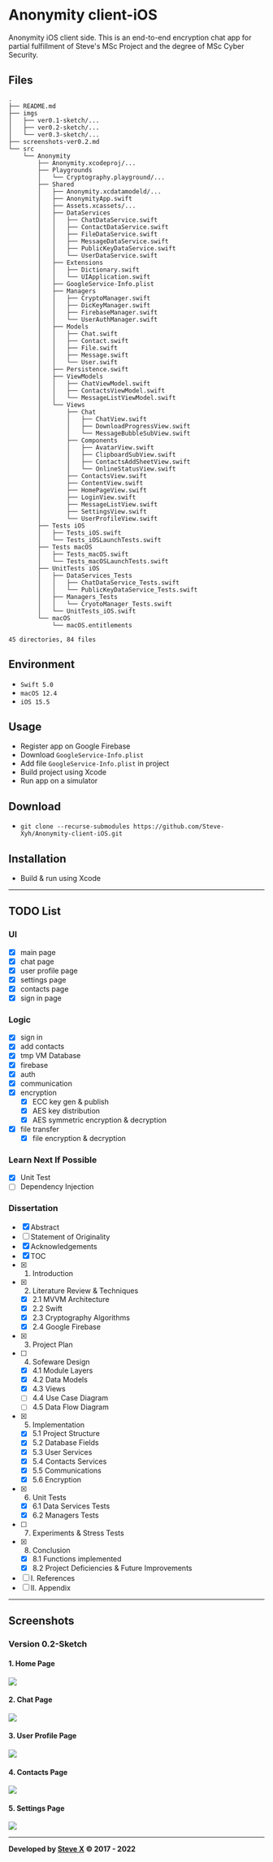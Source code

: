 # Anonymity client-iOS
Anonymity iOS client side. This is an end-to-end encryption chat app for partial fulfillment of Steve's MSc Project and the degree of MSc Cyber Security.


## Files  
```  
.
├── README.md
├── imgs
│   ├── ver0.1-sketch/...
│   ├── ver0.2-sketch/...
│   └── ver0.3-sketch/...
├── screenshots-ver0.2.md
└── src
    └── Anonymity
        ├── Anonymity.xcodeproj/...
        ├── Playgrounds
        │   └── Cryptography.playground/...
        ├── Shared
        │   ├── Anonymity.xcdatamodeld/...
        │   ├── AnonymityApp.swift
        │   ├── Assets.xcassets/...
        │   ├── DataServices
        │   │   ├── ChatDataService.swift
        │   │   ├── ContactDataService.swift
        │   │   ├── FileDataService.swift
        │   │   ├── MessageDataService.swift
        │   │   ├── PublicKeyDataService.swift
        │   │   └── UserDataService.swift
        │   ├── Extensions
        │   │   ├── Dictionary.swift
        │   │   └── UIApplication.swift
        │   ├── GoogleService-Info.plist
        │   ├── Managers
        │   │   ├── CryptoManager.swift
        │   │   ├── DicKeyManager.swift
        │   │   ├── FirebaseManager.swift
        │   │   └── UserAuthManager.swift
        │   ├── Models
        │   │   ├── Chat.swift
        │   │   ├── Contact.swift
        │   │   ├── File.swift
        │   │   ├── Message.swift
        │   │   └── User.swift
        │   ├── Persistence.swift
        │   ├── ViewModels
        │   │   ├── ChatViewModel.swift
        │   │   ├── ContactsViewModel.swift
        │   │   └── MessageListViewModel.swift
        │   └── Views
        │       ├── Chat
        │       │   ├── ChatView.swift
        │       │   ├── DownloadProgressView.swift
        │       │   └── MessageBubbleSubView.swift
        │       ├── Components
        │       │   ├── AvatarView.swift
        │       │   ├── ClipboardSubView.swift
        │       │   ├── ContactsAddSheetView.swift
        │       │   └── OnlineStatusView.swift
        │       ├── ContactsView.swift
        │       ├── ContentView.swift
        │       ├── HomePageView.swift
        │       ├── LoginView.swift
        │       ├── MessageListView.swift
        │       ├── SettingsView.swift
        │       └── UserProfileView.swift
        ├── Tests iOS
        │   ├── Tests_iOS.swift
        │   └── Tests_iOSLaunchTests.swift
        ├── Tests macOS
        │   ├── Tests_macOS.swift
        │   └── Tests_macOSLaunchTests.swift
        ├── UnitTests iOS
        │   ├── DataServices_Tests
        │   │   ├── ChatDataService_Tests.swift
        │   │   └── PublicKeyDataService_Tests.swift
        │   ├── Managers_Tests
        │   │   └── CryotoManager_Tests.swift
        │   └── UnitTests_iOS.swift
        └── macOS
            └── macOS.entitlements

45 directories, 84 files
```  

## Environment
- `Swift 5.0`
- `macOS 12.4`
- `iOS 15.5`

## Usage  
- Register app on Google Firebase
- Download `GoogleService-Info.plist`
- Add file `GoogleService-Info.plist` in project
- Build project using Xcode
- Run app on a simulator


## Download  
- `git clone --recurse-submodules https://github.com/Steve-Xyh/Anonymity-client-iOS.git`  


## Installation  
- Build & run using Xcode

---

## TODO List
### UI
- [x] main page
- [x] chat page
- [x] user profile page
- [x] settings page
- [x] contacts page
- [x] sign in page

### Logic
- [x] sign in
- [x] add contacts
- [x] tmp VM Database
- [x] firebase
- [x] auth
- [x] communication
- [x] encryption
    - [x] ECC key gen & publish
    - [x] AES key distribution
    - [x] AES symmetric encryption & decryption
- [x] file transfer
    - [x] file encryption & decryption

### Learn Next If Possible
- [x] Unit Test
- [ ] Dependency Injection

### Dissertation
- [x] Abstract
- [ ] Statement of Originality
- [x] Acknowledgements
- [x] TOC
- [x] 1. Introduction
- [x] 2. Literature Review & Techniques
    - [x] 2.1 MVVM Architecture
    - [x] 2.2 Swift
    - [x] 2.3 Cryptography Algorithms
    - [x] 2.4 Google Firebase
- [x] 3. Project Plan
- [ ] 4. Sofeware Design
    - [x] 4.1 Module Layers
    - [x] 4.2 Data Models
    - [x] 4.3 Views
    - [ ] 4.4 Use Case Diagram
    - [ ] 4.5 Data Flow Diagram
- [x] 5. Implementation
    - [x] 5.1 Project Structure
    - [x] 5.2 Database Fields
    - [x] 5.3 User Services
    - [x] 5.4 Contacts Services
    - [x] 5.5 Communications
    - [x] 5.6 Encryption
- [x] 6. Unit Tests
    - [x] 6.1 Data Services Tests
    - [x] 6.2 Managers Tests
- [ ] 7. Experiments & Stress Tests
- [x] 8. Conclusion
    - [x] 8.1 Functions implemented
    - [x] 8.2 Project Deficiencies & Future Improvements
- [ ] I. References
- [ ] II. Appendix

---
## Screenshots
### Version 0.2-Sketch
#### 1. Home Page
![](./imgs/ver0.2-sketch/img_ver0.2_1.png)

#### 2. Chat Page
![](./imgs/ver0.2-sketch/img_ver0.2_2.png)

#### 3. User Profile Page
![](./imgs/ver0.2-sketch/img_ver0.2_3.png)

#### 4. Contacts Page
![](./imgs/ver0.2-sketch/img_ver0.2_4.png)

#### 5. Settings Page
![](./imgs/ver0.2-sketch/img_ver0.2_5.png)

---  
**Developed by [Steve X](https://github.com/Steve-Xyh/Anonymity-client-iOS.git) © 2017 - 2022**  
